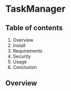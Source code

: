 # TaskManager
## Table of contents
1. Overview
2. Install
3. Requirements
4. Security
5. Usage
6. Conclusion

## Overview


